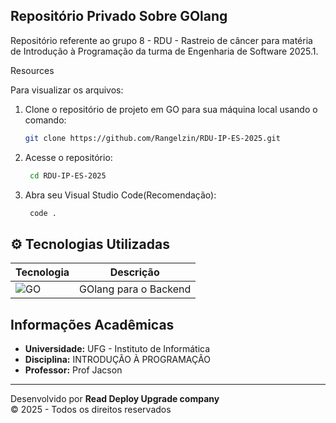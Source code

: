 ## Repositório Privado Sobre GOlang

Repositório referente ao grupo 8 - RDU - Rastreio de câncer para matéria de Introdução à Programação da turma de Engenharia de Software 2025.1.

Resources

Para visualizar os arquivos:

1. Clone o repositório de projeto em GO para sua máquina local usando o comando:
   
    ```bash
    git clone https://github.com/Rangelzin/RDU-IP-ES-2025.git
    ```
    
2. Acesse o repositório:
   
   ```bash
    cd RDU-IP-ES-2025
    ```
3. Abra seu Visual Studio Code(Recomendação):
   
   ```bash
    code .
    ```

## ⚙️ Tecnologias Utilizadas
| Tecnologia | Descrição |
|------------|-----------|
|![GO](https://img.shields.io/badge/Go-00ADD8?style=for-the-badge&logo=go&logoColor=white)|GOlang para o Backend|


## Informações Acadêmicas
- **Universidade:** UFG - Instituto de Informática
- **Disciplina:** INTRODUÇÃO À PROGRAMAÇÃO
- **Professor:** Prof Jacson

---

Desenvolvido por **Read Deploy Upgrade company**  
© 2025 - Todos os direitos reservados